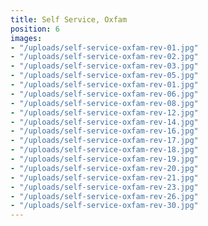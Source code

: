 ```yaml
---
title: Self Service, Oxfam
position: 6
images:
- "/uploads/self-service-oxfam-rev-01.jpg"
- "/uploads/self-service-oxfam-rev-02.jpg"
- "/uploads/self-service-oxfam-rev-03.jpg"
- "/uploads/self-service-oxfam-rev-05.jpg"
- "/uploads/self-service-oxfam-rev-01.jpg"
- "/uploads/self-service-oxfam-rev-06.jpg"
- "/uploads/self-service-oxfam-rev-08.jpg"
- "/uploads/self-service-oxfam-rev-12.jpg"
- "/uploads/self-service-oxfam-rev-14.jpg"
- "/uploads/self-service-oxfam-rev-16.jpg"
- "/uploads/self-service-oxfam-rev-17.jpg"
- "/uploads/self-service-oxfam-rev-18.jpg"
- "/uploads/self-service-oxfam-rev-19.jpg"
- "/uploads/self-service-oxfam-rev-20.jpg"
- "/uploads/self-service-oxfam-rev-21.jpg"
- "/uploads/self-service-oxfam-rev-23.jpg"
- "/uploads/self-service-oxfam-rev-26.jpg"
- "/uploads/self-service-oxfam-rev-30.jpg"
---
```


